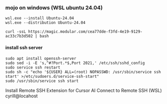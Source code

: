 ### mojo on windows (WSL ubuntu 24.04)


```
wsl.exe --install Ubuntu-24.04
wsl.exe --distribution Ubuntu-24.04

curl -ssL https://magic.modular.com/cea77dde-f3fd-4e19-9129-ac33c7b3d502 | bash
```

#### install ssh server

```
sudo apt install openssh-server
sudo sed -i -E 's,^#?Port.*$,Port 2021,' /etc/ssh/sshd_config
sudo service ssh restart
sudo sh -c "echo '${USER} ALL=(root) NOPASSWD: /usr/sbin/service ssh start' >/etc/sudoers.d/service-ssh-start"
sudo /usr/sbin/service ssh start
```

Install Remote SSH Extension for Cursor AI
Connect to Remote SSH (WSL) cyrill@locahost
